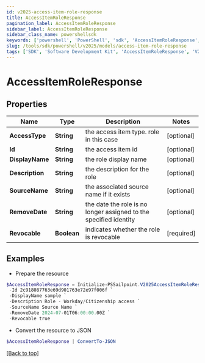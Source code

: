 ```yaml
---
id: v2025-access-item-role-response
title: AccessItemRoleResponse
pagination_label: AccessItemRoleResponse
sidebar_label: AccessItemRoleResponse
sidebar_class_name: powershellsdk
keywords: ['powershell', 'PowerShell', 'sdk', 'AccessItemRoleResponse', 'V2025AccessItemRoleResponse'] 
slug: /tools/sdk/powershell/v2025/models/access-item-role-response
tags: ['SDK', 'Software Development Kit', 'AccessItemRoleResponse', 'V2025AccessItemRoleResponse']
---
```



# AccessItemRoleResponse

## Properties

Name | Type | Description | Notes
------------ | ------------- | ------------- | -------------
**AccessType** | **String** | the access item type. role in this case | [optional] 
**Id** | **String** | the access item id | [optional] 
**DisplayName** | **String** | the role display name | [optional] 
**Description** | **String** | the description for the role | [optional] 
**SourceName** | **String** | the associated source name if it exists | [optional] 
**RemoveDate** | **String** | the date the role is no longer assigned to the specified identity | [optional] 
**Revocable** | **Boolean** | indicates whether the role is revocable | [required]

## Examples

- Prepare the resource
```powershell
$AccessItemRoleResponse = Initialize-PSSailpoint.V2025AccessItemRoleResponse  -AccessType role `
 -Id 2c918087763e69d901763e72e97f006f `
 -DisplayName sample `
 -Description Role - Workday/Citizenship access `
 -SourceName Source Name `
 -RemoveDate 2024-07-01T06:00:00.00Z `
 -Revocable true
```

- Convert the resource to JSON
```powershell
$AccessItemRoleResponse | ConvertTo-JSON
```


[[Back to top]](#) 

